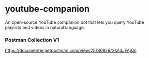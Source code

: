 # youtube-companion
An open-source YouTube companion bot that lets you query YouTube playlists and videos in natural language.

### Postman Collection V1
https://documenter.getpostman.com/view/25186829/2sA3JFAjQn
